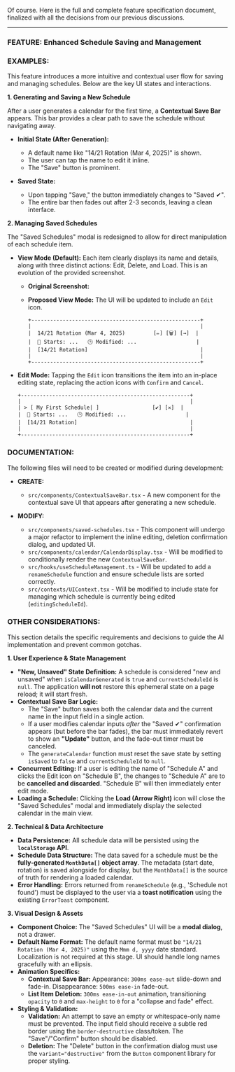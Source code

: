 Of course. Here is the full and complete feature specification document, finalized with all the decisions from our previous discussions.

---

### **FEATURE: Enhanced Schedule Saving and Management**

### **EXAMPLES:**

This feature introduces a more intuitive and contextual user flow for saving and managing schedules. Below are the key UI states and interactions.

**1. Generating and Saving a New Schedule**

After a user generates a calendar for the first time, a **Contextual Save Bar** appears. This bar provides a clear path to save the schedule without navigating away.

*   **Initial State (After Generation):**
    
    *   A default name like "14/21 Rotation (Mar 4, 2025)" is shown.
    *   The user can tap the name to edit it inline.
    *   The "Save" button is prominent.

*   **Saved State:**
    
    *   Upon tapping "Save," the button immediately changes to "Saved ✔".
    *   The entire bar then fades out after 2-3 seconds, leaving a clean interface.

**2. Managing Saved Schedules**

The "Saved Schedules" modal is redesigned to allow for direct manipulation of each schedule item.

*   **View Mode (Default):** Each item clearly displays its name and details, along with three distinct actions: Edit, Delete, and Load. This is an evolution of the provided screenshot.

    *   **Original Screenshot:**
        

    *   **Proposed View Mode:** The UI will be updated to include an `Edit` icon.
        ```
        +------------------------------------------------------+
        |                                                      |
        |  14/21 Rotation (Mar 4, 2025)         [✏️] [🗑️] [→]  |
        |  📅 Starts: ...   🕒 Modified: ...                   |
        |  [14/21 Rotation]                                    |
        |                                                      |
        +------------------------------------------------------+
        ```

*   **Edit Mode:** Tapping the `Edit` icon transitions the item into an in-place editing state, replacing the action icons with `Confirm` and `Cancel`.
    ```
    +------------------------------------------------------+
    |                                                      |
    | > [ My First Schedule| ]                 [✔️] [✕]  |
    |  📅 Starts: ...   🕒 Modified: ...                   |
    |  [14/21 Rotation]                                    |
    |                                                      |
    +------------------------------------------------------+
    ```

### **DOCUMENTATION:**

The following files will need to be created or modified during development:

*   **CREATE:**
    *   `src/components/ContextualSaveBar.tsx` - A new component for the contextual save UI that appears after generating a new schedule.

*   **MODIFY:**
    *   `src/components/saved-schedules.tsx` - This component will undergo a major refactor to implement the inline editing, deletion confirmation dialog, and updated UI.
    *   `src/components/calendar/CalendarDisplay.tsx` - Will be modified to conditionally render the new `ContextualSaveBar`.
    *   `src/hooks/useScheduleManagement.ts` - Will be updated to add a `renameSchedule` function and ensure schedule lists are sorted correctly.
    *   `src/contexts/UIContext.tsx` - Will be modified to include state for managing which schedule is currently being edited (`editingScheduleId`).

### **OTHER CONSIDERATIONS:**

This section details the specific requirements and decisions to guide the AI implementation and prevent common gotchas.

**1. User Experience & State Management**

*   **"New, Unsaved" State Definition:** A schedule is considered "new and unsaved" when `isCalendarGenerated` is `true` and `currentScheduleId` is `null`. The application **will not** restore this ephemeral state on a page reload; it will start fresh.
*   **Contextual Save Bar Logic:**
    *   The "Save" button saves both the calendar data and the current name in the input field in a single action.
    *   If a user modifies calendar inputs *after* the "Saved ✔" confirmation appears (but before the bar fades), the bar must immediately revert to show an **"Update"** button, and the fade-out timer must be canceled.
    *   The `generateCalendar` function must reset the save state by setting `isSaved` to `false` and `currentScheduleId` to `null`.
*   **Concurrent Editing:** If a user is editing the name of "Schedule A" and clicks the Edit icon on "Schedule B", the changes to "Schedule A" are to be **cancelled and discarded**. "Schedule B" will then immediately enter edit mode.
*   **Loading a Schedule:** Clicking the **Load (Arrow Right)** icon will close the "Saved Schedules" modal and immediately display the selected calendar in the main view.

**2. Technical & Data Architecture**

*   **Data Persistence:** All schedule data will be persisted using the **`localStorage` API**.
*   **Schedule Data Structure:** The data saved for a schedule must be the **fully-generated `MonthData[]` object array**. The metadata (start date, rotation) is saved alongside for display, but the `MonthData[]` is the source of truth for rendering a loaded calendar.
*   **Error Handling:** Errors returned from `renameSchedule` (e.g., 'Schedule not found') must be displayed to the user via a **toast notification** using the existing `ErrorToast` component.

**3. Visual Design & Assets**

*   **Component Choice:** The "Saved Schedules" UI will be a **modal dialog**, not a drawer.
*   **Default Name Format:** The default name format must be `"14/21 Rotation (Mar 4, 2025)"` using the `Mmm d, yyyy` date standard. Localization is not required at this stage. UI should handle long names gracefully with an ellipsis.
*   **Animation Specifics:**
    *   **Contextual Save Bar:** Appearance: `300ms ease-out` slide-down and fade-in. Disappearance: `500ms ease-in` fade-out.
    *   **List Item Deletion:** `300ms ease-in-out` animation, transitioning `opacity` to `0` and `max-height` to `0` for a "collapse and fade" effect.
*   **Styling & Validation:**
    *   **Validation:** An attempt to save an empty or whitespace-only name must be prevented. The input field should receive a subtle red border using the `border-destructive` class/token. The "Save"/"Confirm" button should be disabled.
    *   **Deletion:** The "Delete" button in the confirmation dialog must use the `variant="destructive"` from the `Button` component library for proper styling.